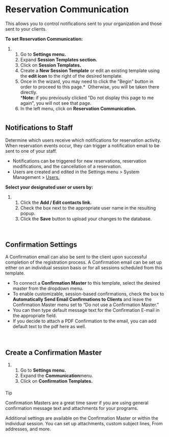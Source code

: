 # Reservation Communication
This allows you to control notifications sent to your organization and those sent to your clients.


**To set Reservation Communication:**


1. 1. Go to **Settings menu.**
	2. Expand **Session Templates section.**
	3. Click on **Session Templates.**
	4. Create a **New Session Template** or edit an existing template using the **edit icon** to the right of the desired template.
	5. Once in the wizard, you may need to click the "Begin" button in order to proceed to this page.\*  Otherwise, you will be taken there directly.  
	\***Note:** if you previously clicked "Do not display this page to me again", you will not see that page.
	6. In the left menu, click on **Reservation Communication.**



# 


## Notifications to Staff


Determine which users receive which notifications for reservation activity. When reservation events occur, they can trigger a notification email to be sent to one of your staff. 


* Notifications can be triggered for new reservations, reservation modifications, and the cancellation of a reservation.
* Users are created and edited in the Settings menu > System Management > [Users.](https://www.ultracamp.com/admin/Config/Users.aspx)


**Select your designated user or users by:**


1. 1. Click the **Add / Edit contacts link.**
	2. Check the box next to the appropriate user name in the resulting popup.
	3. Click the **Save** button to upload your changes to the database.


 


## Confirmation Settings


A Confirmation email can also be sent to the client upon successful completion of the registration process. A Confirmation email can be set up either on an individual session basis or for all sessions scheduled from this template.


* To connect a **Confirmation Master** to this template, select the desired master from the dropdown menu.
* To enable customizable, session-based confirmations, check the box to **Automatically Send Email Confirmations to Clients** and leave the Confirmation Master menu set to “Do not use a Confirmation Master.”
* You can then type default message text for the Confirmation E-mail in the appropriate field.
* If you decide to attach a PDF Confirmation to the email, you can add default text to the pdf here as well.


 


## Create a Confirmation Master


1. 1. Go to **Settings menu.**
	2. Expand the **Communication**menu.
	3. Click on **Confirmation Templates.**



#### 
 Tip


Confirmation Masters are a great time saver if you are using general confirmation message text and attachments for your programs.  
  
Additional settings are available on the Confirmation Master or within the individual session. You can set up attachments, custom subject lines, From addresses, and more.



 


  
  



  
  



  
  



  
  


